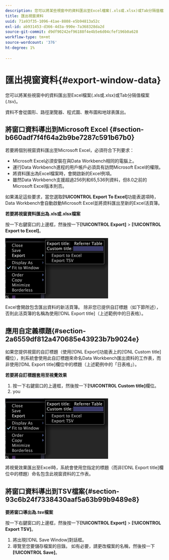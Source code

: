 ```yaml
---
description: 您可以將某些視窗中的資料匯出至Excel檔案(.xls或.xlsx)或Tab分隔值檔案(.tsv)。
title: 匯出視窗資料
uuid: 71a93f35-1096-41ae-8808-e5b94813a52c
exl-id: ab931453-d366-4d3a-990e-7a368328da2d
source-git-commit: d9df90242ef96188f4e4b5e6d04cfef196b0a628
workflow-type: tm+mt
source-wordcount: '376'
ht-degree: 1%

---
```


# 匯出視窗資料{#export-window-data}

您可以將某些視窗中的資料匯出至Excel檔案(.xls或.xlsx)或Tab分隔值檔案(.tsv)。

資料不會從圖形、路徑瀏覽器、程式圖、散布圖和地球表匯出。

## 將窗口資料導出到Microsoft Excel {#section-b660adf7f4f64a2b9be7287c591b67b0}

若要將個別視窗資料匯出至Microsoft Excel，必須符合下列要求：

* Microsoft Excel必須安裝在與Data Workbench相同的電腦上。
* 運行Data Workbench進程的用戶帳戶必須具有訪問Microsoft Excel的權限。
* 將資料匯出為Excel檔案時，會開啟新的Excel例項。
* 雖然Data Workbench支援超過256列和65,536列資料，但8.0之前的Microsoft Excel版本則否。

如果滿足這些要求，當您選取&#x200B;**[!UICONTROL Export To Excel]**&#x200B;功能表選項時，Data Workbench會自動啟動Microsoft Excel並將資料匯出至新的Excel活頁簿。

**若要將視窗資料匯出為.xls或.xlsx檔案**

按一下右鍵窗口的上邊框，然後按一下&#x200B;**[!UICONTROL Export]** > **[!UICONTROL Export to Excel]**。

![](assets/mnu_window_TitleBar_Export.png)

Excel會開啟包含匯出資料的新活頁簿。 除非您已提供自訂標題（如下節所述），否則此活頁簿的名稱為使用[!DNL Export title]（上述範例中的日表格）。

## 應用自定義標題{#section-2a6559df812a470685e43923b7b9024e}

如果您提供視窗的自訂標題（使用[!DNL Export]功能表上的[!DNL Custom title]欄位），則系統會使用此自訂標題來命名Data Workbench匯出資料的工作表，而非使用[!DNL Export title]欄位中的標題（上述範例中的「日表格」）。

**若要將自訂標題套用至視覺效果**

1. 按一下右鍵窗口的上邊框，然後按一下&#x200B;**[!UICONTROL Custom title]**&#x200B;欄位。
1. you

![](assets/mnu_window_TitleBar_Export.png)

將視覺效果匯出至Excel時，系統會使用您指定的標題（而非[!DNL Export title]欄位中的標題）命名包含此視窗資料的工作表。

## 將窗口資料導出到TSV檔案{#section-93c6b24f7338430aaf5a63b99b9489e8}

**要將窗口導出為.tsv檔案**

按一下右鍵窗口的上邊框，然後按一下&#x200B;**[!UICONTROL Export]** > **[!UICONTROL Export TSV]**。

1. 將出現[!DNL Save Window]對話框。
1. 導覽至您要儲存檔案的目錄。 如有必要，請更改檔案的名稱，然後按一下&#x200B;**[!UICONTROL Save]**。

